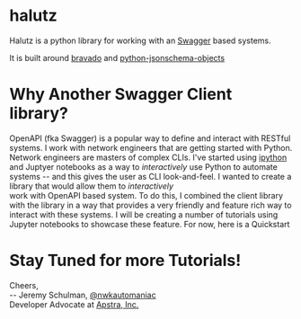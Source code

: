 # halutz

Halutz is a python library for working with an [Swagger](https://swagger.io/) based systems.

It is built around [bravado](https://github.com/Yelp/bravado) and
 [python-jsonschema-objects](https://github.com/cwacek/python-jsonschema-objects)


# Why Another Swagger Client library?

OpenAPI (fka Swagger) is a popular way to define and interact with RESTful systems. I work with
network engineers that are getting started with Python.  Network engineers are masters of
complex CLIs.  I've started using [ipython](https://ipython.org/) and Juptyer notebooks
as a way to *interactively* use Python to automate systems -- and this gives the user
as CLI look-and-feel.  I wanted to create a library that would allow them to *interactively*  
work with OpenAPI based system.  To do this, I combined the 
 client library with the  library in a way that provides
a very friendly and feature rich way to interact with these systems.  I will be creating a number of
tutorials using Jupyter notebooks to showcase these feature.  For now, here is a Quickstart  


# Stay Tuned for more Tutorials!

Cheers,
<br>
-- Jeremy Schulman, [@nwkautomaniac](https://twitter.com/nwkautomaniac)
<br>
Developer Advocate at [Apstra, Inc.](www.apstra.com)
